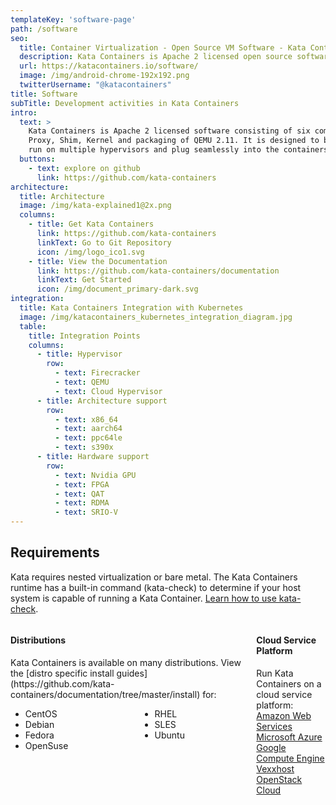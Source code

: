 ```yaml
---
templateKey: 'software-page'
path: /software
seo:
  title: Container Virtualization - Open Source VM Software - Kata Containers
  description: Kata Containers is Apache 2 licensed open source software consisting of six components - Agent, Runtime, Proxy, Shim, Kernel and packaging of QEMU 2.11.
  url: https://katacontainers.io/software/
  image: /img/android-chrome-192x192.png
  twitterUsername: "@katacontainers"
title: Software
subTitle: Development activities in Kata Containers
intro: 
  text: >
    Kata Containers is Apache 2 licensed software consisting of six components: Agent, Runtime, 
    Proxy, Shim, Kernel and packaging of QEMU 2.11. It is designed to be architecture agnostic, 
    run on multiple hypervisors and plug seamlessly into the containers ecosystem.
  buttons:
    - text: explore on github
      link: https://github.com/kata-containers
architecture:
  title: Architecture
  image: /img/kata-explained1@2x.png
  columns:
    - title: Get Kata Containers
      link: https://github.com/kata-containers
      linkText: Go to Git Repository
      icon: /img/logo_ico1.svg
    - title: View the Documentation
      link: https://github.com/kata-containers/documentation
      linkText: Get Started
      icon: /img/document_primary-dark.svg
integration:
  title: Kata Containers Integration with Kubernetes
  image: /img/katacontainers_kubernetes_integration_diagram.jpg
  table:
    title: Integration Points
    columns:
      - title: Hypervisor
        row:
          - text: Firecracker
          - text: QEMU
          - text: Cloud Hypervisor
      - title: Architecture support
        row:
          - text: x86_64
          - text: aarch64
          - text: ppc64le
          - text: s390x
      - title: Hardware support
        row:
          - text: Nvidia GPU
          - text: FPGA
          - text: QAT
          - text: RDMA
          - text: SRIO-V
---
```


## Requirements

Kata requires nested virtualization or bare metal. The Kata Containers runtime has a built-in command (kata-check) to 
determine if your host system is capable of running a Kata Container. [Learn how to use kata-check](http://bit.ly/katacheck).

<div class="columns">
  <div class="column">
    <div class="box is-primary-blue">
      <h4 class="box-title">Distributions</h4> 
      <div class="box-entry">
        Kata Containers is available on many distributions. View the [distro specific install guides](https://github.com/kata-containers/documentation/tree/master/install) for: <br /> 
        <div class="columns">
          <div class="column">
            <ul>
              <li>CentOS</li>
              <li>Debian</li>
              <li>Fedora</li>
              <li>OpenSuse</li>
            </ul>
          </div> 
          <div class="column">
            <ul>
              <li>RHEL</li>
              <li>SLES</li>
              <li>Ubuntu</li>
            </ul>
          </div>
        </div>
      </div> 
      <div class="box-actions"></div>
    </div>
  </div> 
  <div class="column">
    <div class="box is-primary-blue">
      <h4 class="box-title">Cloud Service Platform</h4> 
      <div class="box-entry">
        Run Kata Containers on a cloud service platform:
      <div class="columns">
        <div class="column">
          <a href="https://aws.amazon.com/" target="_blank">Amazon Web Services</a><br/> 
          <a href="https://azure.microsoft.com/" target="_blank">Microsoft Azure</a><br/> 
          <a href="https://cloud.google.com/compute/" target="_blank">Google Compute Engine</a><br/> 
          <a href="https://vexxhost.com/" target="_blank">Vexxhost OpenStack Cloud</a><br/>
          <br/><br/>
        </div>
      </div>
    </div> 
    <div class="box-actions"></div>
    </div>
  </div>
</div>

